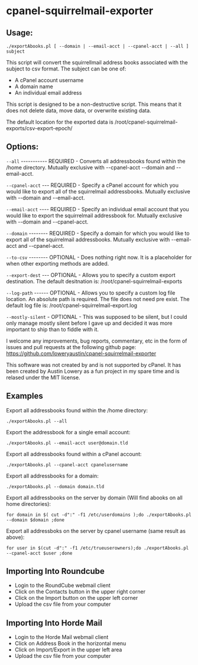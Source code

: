 # cpanel-squirrelmail-exporter

## Usage:
`./exportAbooks.pl [ --domain | --email-acct | --cpanel-acct | --all ] subject`

This script will convert the squirrellmail address books associated with the subject to csv format.
The subject can be one of:
- A cPanel account username
- A domain name
- An individual email address

This script is designed to be a non-destructive script. This means that it does not delete data, move data, or overwrite existing data.

The default location for the exported data is /root/cpanel-squirrelmail-exports/csv-export-epoch/

## Options:
`--all` ----------- REQUIRED - Converts all addressbooks found within the /home directory. Mutually exclusive with --cpanel-acct --domain and --email-acct.

`--cpanel-acct` --- REQUIRED - Specify a cPanel account for which you would like to export all of the squirrelmail addressbooks. Mutually exclusive with --domain and --email-acct.

`--email-acct` ---- REQUIRED - Specify an individual email account that you would like to export the squirrelmail addressbook for. Mutually exclusive with --domain and --cpanel-acct.

`--domain` -------- REQUIRED - Specify a domain for which you would like to export all of the squirrelmail addressbooks. Mutually exclusive with --email-acct and --cpanel-acct.

`--to-csv` -------- OPTIONAL - Does nothing right now. It is a placeholder for when other exporting methods are added.

`--export-dest` --- OPTIONAL - Allows you to specify a custom export destination. The default desitnation is: /root/cpanel-squirrelmail-exports

`--log-path` ------ OPTIONAL - Allows you to specify a custom log file location. An absolute path is required. The file does not need pre exist. The default log file is: /root/cpanel-squirrelmail-export.log

`--mostly-silent` - OPTIONAL - This was supposed to be silent, but I could only manage mostly silent before I gave up and decided it was more important to ship than to fiddle with it.

I welcome any improvements, bug reports, commentary, etc in the form of issues and pull requests at the following github page:
https://github.com/loweryaustin/cpanel-squirrelmail-exporter

This software was not created by and is not supported by cPanel. It has been created by Austin Lowery as a fun project in my spare time and is relased under the MIT license.

## Examples
Export all addressbooks found within the /home directory:

`./exportAbooks.pl --all`

Export the addressbook for a single email account:

`./exportAbooks.pl --email-acct user@domain.tld`

Export all addressbooks found within a cPanel account:

`./exportAbooks.pl --cpanel-acct cpanelusername`

Export all addressbooks for a domain:

`./exportAbooks.pl --domain domain.tld`

Export all addressbooks on the server by domain (Will find abooks on all home directories):

`for domain in $( cut -d":" -f1 /etc/userdomains );do ./exportAbooks.pl --domain $domain ;done`

Export all addressboks on the server by cpanel username (same result as above):

`for user in $(cut -d":" -f1 /etc/trueuserowners);do ./exportAbooks.pl --cpanel-acct $user ;done`

## Importing Into Roundcube

- Login to the RoundCube webmail client
- Click on the Contacts button in the upper right corner
- Click on the Import button on the upper left corner
- Upload the csv file from your computer

## Importing Into Horde Mail

- Login to the Horde Mail webmail client
- Click on Address Book in the horizontal menu
- Click on Import/Export in the upper left area
- Upload the csv file from your computer
